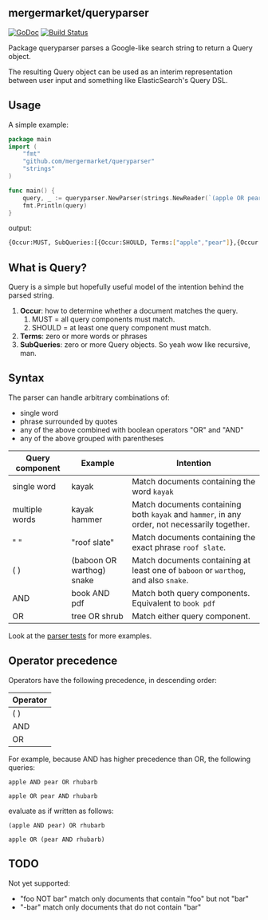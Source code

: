 ## mergermarket/queryparser

[![GoDoc](https://godoc.org/github.com/mergermarket/queryparser?status.svg)](https://godoc.org/github.com/mergermarket/queryparser) [![Build Status](https://travis-ci.org/mergermarket/queryparser.svg?branch=master)](https://travis-ci.org/mergermarket/queryparser)


Package queryparser parses a Google-like search string to return a Query object.

The resulting Query object can be used as an interim representation between user input and something like ElasticSearch's Query DSL.

## Usage

A simple example:

```go
package main
import (
    "fmt"
    "github.com/mergermarket/queryparser"
    "strings"
)

func main() {
	query, _ := queryparser.NewParser(strings.NewReader(`(apple OR pear) AND (pie OR crumble)`)).Parse()
	fmt.Println(query)
}
```

output:
```bash
{Occur:MUST, SubQueries:[{Occur:SHOULD, Terms:["apple","pear"]},{Occur:SHOULD, Terms:["pie","crumble"]}]}

```
## What is Query?

Query is a simple but hopefully useful model of the intention behind the parsed string.

1. **Occur**: how to determine whether a document matches the query.
    1. MUST = all query components must match.
    2. SHOULD = at least one query component must match.
2. **Terms**: zero or more words or phrases
3. **SubQueries**: zero or more Query objects. So yeah wow like recursive, man.

## Syntax

The parser can handle arbitrary combinations of:

*  single word
*  phrase surrounded by quotes
*  any of the above combined with boolean operators "OR" and "AND"
*  any of the above grouped with parentheses

| Query component | Example | Intention |
| --- | --- | --- |
| single word | kayak | Match documents containing the word `kayak`|
| multiple words | kayak hammer | Match documents containing both `kayak` and `hammer`, in any order, not necessarily together. |
| " " | "roof slate" | Match documents containing the exact phrase `roof slate`. |
| ( ) | (baboon OR warthog) snake | Match documents containing at least one of `baboon` or `warthog`, and also `snake`. |
| AND | book AND pdf | Match both query components. Equivalent to `book pdf` |
| OR | tree OR shrub | Match either query component. |

Look at the [parser tests](./parser_test.go) for more examples.

## Operator precedence

Operators have the following precedence, in descending order:

| Operator |
|--------- |
| ( ) |
| AND |
| OR  |

For example, because AND has higher precedence than OR, the following queries:

```apple AND pear OR rhubarb```

```apple OR pear AND rhubarb```

evaluate as if written as follows:

```
(apple AND pear) OR rhubarb
```
```
apple OR (pear AND rhubarb)
```

## TODO

Not yet supported:

* "foo NOT bar" match only documents that contain "foo" but not "bar"
*  "-bar" match only documents that do not contain "bar"
